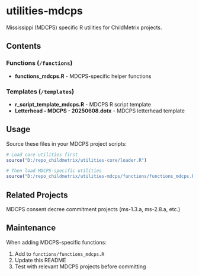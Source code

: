 # utilities-mdcps

Mississippi (MDCPS) specific R utilities for ChildMetrix projects.

## Contents

### Functions (`/functions`)
- **functions_mdcps.R** - MDCPS-specific helper functions

### Templates (`/templates`)
- **r_script_template_mdcps.R** - MDCPS R script template
- **Letterhead - MDCPS - 20250608.dotx** - MDCPS letterhead template

## Usage

Source these files in your MDCPS project scripts:

```r
# Load core utilities first
source("D:/repo_childmetrix/utilities-core/loader.R")

# Then load MDCPS-specific utilities
source("D:/repo_childmetrix/utilities-mdcps/functions/functions_mdcps.R")
```

## Related Projects

MDCPS consent decree commitment projects (ms-1.3.a, ms-2.8.a, etc.)

## Maintenance

When adding MDCPS-specific functions:
1. Add to `functions/functions_mdcps.R`
2. Update this README
3. Test with relevant MDCPS projects before committing
